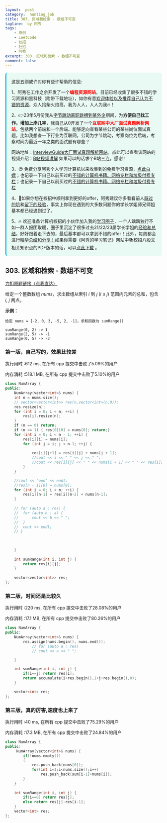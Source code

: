 ```yaml
---
layout:  post
category:  hunting_job
title: 303. 区域和检索 - 数组不可变
tagline:  by 阿秀
tags:
    - 原创
    - LeetCode
    - 校招
    - 社招
    - 阿秀
excerpt: 303. 区域和检索 - 数组不可变
comment: false
---
```






<div style="border-color: #24C6DC;
            background-color: #e9f9f3;         
            margin: 1rem 0;
        padding: .25rem 1rem;
        border-left-width: .3rem;
        border-left-style: solid;
        border-radius: .5rem;
        color: inherit;">
  <p>这是五则或许对你有些许帮助的信息:</p>
<p>1、阿秀在工作之余开发了一个<span style="font-weight:bold;color:red">编程资源网站</span>，目前已经收集了很多不错的学习资源和黑科技（附带下载地址），如你有意<a href="https://www.cxypron.com/home" target="_blank">欢迎体验以及推荐自己认为不错的资源</a>，众人拾柴火焰高，我为人人，人人为我🔥！</p>  <p>2、👉23年5月份我从<a style="text-decoration: underline" href="https://mp.weixin.qq.com/s/zKItpGwIkHKK4g2aOlL2rA" target="_blank">字节跳动离职跳槽到某外企</a>期间，为<span style="font-weight:bold">方便自己找工作，增加上岸几率</span>，我自己从0开发了一个<span style="font-weight:bold;color:red">互联网中大厂面试真题解析网站</span>，包括两个前端和一个后端。能够定向查看某些公司的某些岗位面试真题，比如我想查一下行业为互联网，公司为字节跳动，考察岗位为后端，考察时间为最近一年之类的面试题有哪些？
<div align="center">
</div>网站地址：<a style="text-decoration: underline" href="https://top.interviewguide.cn/" target="_blank">InterviewGuide大厂面试真题解析网站</a>。点此可以查看该网站的视频介绍：<a style="text-decoration: underline" href="https://www.bilibili.com/video/BV1f94y1C7BL" target="_blank">B站视频讲解</a>   如果可以的话求个B站三连，感谢！
  </p>
  <p>3、😍
    免费分享阿秀个人学习计算机以来收集到的免费学习资源，<a style="text-decoration: underline" href="/notes/07-resources/01-free/01-introduce.html" target="_blank">点此白嫖</a>；也记录一下自己以前买过的<a style="text-decoration: underline" href="/notes/07-resources/02-precious.html" target="_blank">不错的计算机书籍、网络专栏和垃圾付费专栏</a>；也记录一下自己以前买过的<a style="text-decoration: underline" href="/notes/07-resources/02-precious.html" target="_blank">不错的计算机书籍、网络专栏和垃圾付费专栏</a>
  </p>
  <p>4、🚀如果你想在校招中顺利拿到更好的offer，阿秀建议你多看看前人<a style="text-decoration: underline" href="https://www.yuque.com/tuobaaxiu/httmmc/npg1k81zeq4wfpyz" target="_blank">踩过的坑</a>和<a style="text-decoration: underline"  target="_blank" href="https://www.yuque.com/tuobaaxiu/httmmc/gge9ppd0mbu2d3dp">留下的经验</a>，事实上你现在遇到的大多数问题你的学长学姐师兄师姐基本都已经遇到过了。
  </p>
  <p>5、🔥 欢迎准备计算机校招的小伙伴加入我的<a  style="text-decoration: underline" href="https://www.yuque.com/tuobaaxiu/httmmc/xg0otqvc17wfx4u9" target="_blank">学习圈子</a>，一个人踽踽独行不如一群人报团取暖，圈子里沉淀了很多过去21/22/23届学长学姐的<a  style="text-decoration: underline" href="https://www.yuque.com/tuobaaxiu/httmmc/gge9ppd0mbu2d3dp" target="_blank">经验和总结</a>，好好跟着走下去的，最后基本都可以拿到不错的offer！此外，每周都会进行<a  style="text-decoration: underline" href="https://www.yuque.com/tuobaaxiu/httmmc/npg1k81zeq4wfpyz" target="_blank">精华总结和分享！</a>如果你需要《阿秀的学习笔记》网站中📚︎校招八股文相关知识点的PDF版本的话，可以<a style="text-decoration: underline" href="https://www.yuque.com/tuobaaxiu/httmmc/qs0yn66apvkzw0ps" target="_blank">点此下载</a> 。</p>   </div>




## 303. 区域和检索 - 数组不可变

[力扣原题链接（点我直达）](https://leetcode-cn.com/problems/range-sum-query-immutable/)

给定一个整数数组  *nums*，求出数组从索引 *i* 到 *j*  (*i* ≤ *j*) 范围内元素的总和，包含 *i,  j* 两点。

**示例：**

```
给定 nums = [-2, 0, 3, -5, 2, -1]，求和函数为 sumRange()

sumRange(0, 2) -> 1
sumRange(2, 5) -> -1
sumRange(0, 5) -> -3
```



### 第一版，自己写的，效果比较差

执行用时 :612 ms, 在所有 cpp 提交中击败了5.09%的用户

内存消耗 :518.1 MB, 在所有 cpp 提交中击败了5.10%的用户

```c++
class NumArray {
public:
    NumArray(vector<int>& nums) {
    int n = nums.size();
	// vector<vector<int>> res(n,vector<int>(n,0));
    res.resize(n);
	for (int i = 0; i < n; ++i) {
		res[i].resize(n);
	}
	if (n == 0) return;
    if (n == 1) { res[0][0] = nums[0]; return;}
	for (int i = 0; i < n - 1; ++i) {
		res[i][i] = nums[i];
		for (int j = i; j < n-1; ++j) {
			
			res[i][j+1] = res[i][j] + nums[j + 1];
			//cout << i << " " << j << " ";
			//cout << res[i][j] << " " << nums[i + 1] << " " << res[i][j+1] << endl;
		}
	}

	//cout << "ooo" << endl;
	//res[n - 1][0] = nums[0];
	for (int i = 0; i < n; ++i) {
		res[i][n-1] = res[i][n-2] + nums[n-1];
	}
        
	// for (auto a : res) {
	// 	for (auto b : a) {
	// 		cout << b << " ";
	// 	}
	// 	cout << endl;
	// }
        
        
        
    }
    
    int sumRange(int i, int j) {
        return res[i][j];
    }
    
    vector<vector<int>> res;
};
```





### 第二版，时间还是比较久

执行用时 :220 ms, 在所有 cpp 提交中击败了28.08%的用户

内存消耗 :17.1 MB, 在所有 cpp 提交中击败了80.26%的用户

```c++
class NumArray {
public:
	NumArray(vector<int>& nums) {
		res.assign(nums.begin(), nums.end());
			// for (auto a : res)
			// cout << a << " ";

	}

	int sumRange(int i, int j) {
        if(i==j) return res[i];
		return accumulate(i+res.begin(),1+j+res.begin(),0);
	}

	vector<int> res;
};
```





### 第三版，真的厉害,速度也上来了

执行用时 :40 ms, 在所有 cpp 提交中击败了75.29%的用户

内存消耗 :17.3 MB, 在所有 cpp 提交中击败了24.84%的用户



```c++
class NumArray {
public:
	 NumArray(vector<int>& nums) {
        if(!nums.empty())
        {
            res.push_back(nums[0]);
            for(int i=1;i<nums.size();i++)
                res.push_back(sum[i-1]+nums[i]);
        }
    }
    
    int sumRange(int i, int j) {
        if(i==0) return res[j];
        else return res[j]-res[i-1];
    }
	vector<int> res;
};
```

<p id="最佳买卖股票时机含冷冻期"></p>





